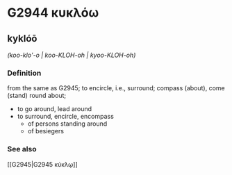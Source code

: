 # G2944 κυκλόω

## kyklóō

_(koo-klo'-o | koo-KLOH-oh | kyoo-KLOH-oh)_

### Definition

from the same as G2945; to encircle, i.e., surround; compass (about), come (stand) round about; 

- to go around, lead around
- to surround, encircle, encompass
  - of persons standing around
  - of besiegers

### See also

[[G2945|G2945 κύκλῳ]]
